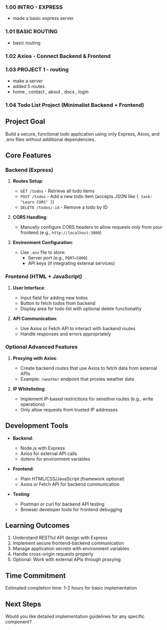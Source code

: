 ### 1.00 INTRO - EXPRESS
- made a basic express server

### 1.01 BASIC ROUTING

- basic routing

### 1.02 Axios - Connect Backend & Frontend

### 1.03 PROJECT 1 - routing
- make a server
- added 5 routes
- home , contact , about , docs , login

### 1.04 Todo List Project (Minimalist Backend + Frontend)

## Project Goal
Build a secure, functional todo application using only Express, Axios, and .env files without additional dependencies.

## Core Features

### Backend (Express)
1. **Routes Setup**:
   - `GET /todos` - Retrieve all todo items
   - `POST /todos` - Add a new todo item (accepts JSON like `{ task: "Learn CORS" }`)
   - `DELETE /todos/:id` - Remove a todo by ID

2. **CORS Handling**:
   - Manually configure CORS headers to allow requests only from your frontend (e.g., `http://localhost:3000`)

3. **Environment Configuration**:
   - Use `.env` file to store:
     - Server port (e.g., `PORT=5000`)
     - API keys (if integrating external services)

### Frontend (HTML + JavaScript)
1. **User Interface**:
   - Input field for adding new todos
   - Button to fetch todos from backend
   - Display area for todo list with optional delete functionality

2. **API Communication**:
   - Use Axios or Fetch API to interact with backend routes
   - Handle responses and errors appropriately

### Optional Advanced Features
1. **Proxying with Axios**:
   - Create backend routes that use Axios to fetch data from external APIs
   - Example: `/weather` endpoint that proxies weather data

2. **IP Whitelisting**:
   - Implement IP-based restrictions for sensitive routes (e.g., write operations)
   - Only allow requests from trusted IP addresses

## Development Tools
- **Backend**:
  - Node.js with Express
  - Axios for external API calls
  - dotenv for environment variables

- **Frontend**:
  - Plain HTML/CSS/JavaScript (framework optional)
  - Axios or Fetch API for backend communication

- **Testing**:
  - Postman or curl for backend API testing
  - Browser developer tools for frontend debugging

## Learning Outcomes
1. Understand RESTful API design with Express
2. Implement secure frontend-backend communication
3. Manage application secrets with environment variables
4. Handle cross-origin requests properly
5. Optional: Work with external APIs through proxying

## Time Commitment
Estimated completion time: 1-2 hours for basic implementation

## Next Steps
Would you like detailed implementation guidelines for any specific component?



